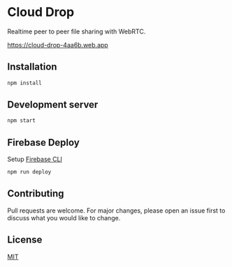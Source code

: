 # Cloud Drop

Realtime peer to peer file sharing with WebRTC.

https://cloud-drop-4aa6b.web.app

## Installation

```bash
npm install
```

## Development server

```bash
npm start
```

## Firebase Deploy

Setup [Firebase CLI](https://firebase.google.com/docs/cli#install-cli-mac-linux)

```bash
npm run deploy
```

## Contributing

Pull requests are welcome. For major changes, please open an issue first to discuss what you would like to change.

## License

[MIT](https://choosealicense.com/licenses/mit/)